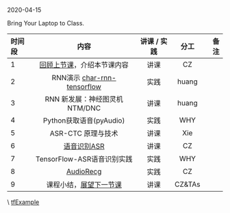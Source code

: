 2020-04-15

Bring Your Laptop to Class. 

| 时间段 |  内容     |  讲课 / 实践     |   分工  |   备注       |
|:--- | :----:    |   :----:    |    :----:    |       ---: |
|  1  |  [回顾上节课](../WW8/WW8-Plan.md)，介绍本节课内容 |  讲课  |   CZ   |      |
|  2  |  RNN演示 [char-rnn-tensorflow](min-char-rnn-tensorflow.ipynb)    |   实践    |   huang    |         | 
|  3  |  RNN 新发展：神经图灵机NTM/DNC |   讲课     |  huang      |           |
|  4  |  Python获取语音(pyAudio)    |   实践    |   WHY    |         |
|  5  |  ASR-CTC 原理与技术 |  讲课    |  Xie |    |
|  6  |  [语音识别ASR](3ASR.pdf) |   讲课     |     CZ   |           |
|  7  |  TensorFlow-ASR语音识别实践    |  实践     |   WHY    |         | 
|  8  |  [AudioRecg](AudioRecg.md)  |   实践    |    CZ    |         |
|  9  |  课程小结，[展望下一节课](../../Weeks/WW10/WW10-Plan.md)   |   讲课    |     CZ&TAs     |       |

\ [tfExample](https://github.com/saturn-lab/tfExample)
